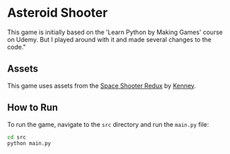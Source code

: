 # Asteroid Shooter

This game is initially based on the 'Learn Python by Making Games' course on Udemy.
But I played around with it and made several changes to the code."

## Assets

This game uses assets from the [Space Shooter Redux](https://kenney.nl/assets/space-shooter-redux) by [Kenney](https://kenney.nl/).

## How to Run

To run the game, navigate to the `src` directory and run the `main.py` file:

```bash
cd src
python main.py
